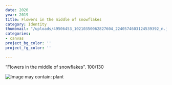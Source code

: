 ```yaml
---
date: 2020
year: 2019
title: Flowers in the middle of snowflakes
category: Identity
thumbnail: "/uploads/49506453_10210350062827604_2240574603124539392_n.jpg"
categories:
- canvas
project_bg_color: ''
project_fg_color: ''

---
```

“Flowers in the middle of snowflakes”. 100/130

![Image may contain: plant](https://scontent-amt2-1.xx.fbcdn.net/v/t1.0-9/49506453_10210350062827604_2240574603124539392_n.jpg?_nc_cat=100&_nc_oc=AQk9iJ9I1OCW0C0yoKT0sDvaud5jg3S7aGhAvn7M10opTkrPbd-WPcokzj2OAfyqtgA&_nc_ht=scontent-amt2-1.xx&oh=41f179937bd17330e05d92e4450ce81a&oe=5D96D845)